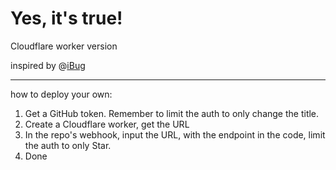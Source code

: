 # Yes, it's true!

Cloudflare worker version

inspired by @[iBug](https://github.com/iBug/)

---

how to deploy your own:

1. Get a GitHub token. Remember to limit the auth to only change the title.
2. Create a Cloudflare worker, get the URL
3. In the repo's webhook, input the URL, with the endpoint in the code, limit the auth to only Star.
4. Done
